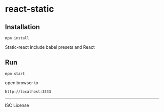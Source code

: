 # react-static

## Installation

```
npm install
```

Static-react include babel presets and React

## Run

```
npm start
```

open browser to
```
http://localhost:3333
```
---

ISC License
